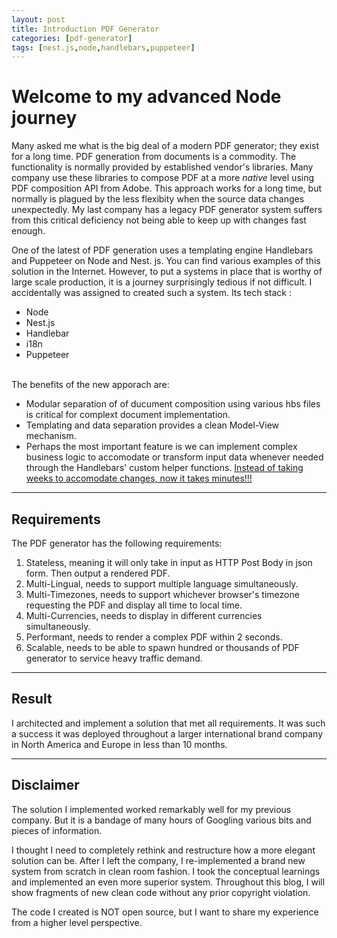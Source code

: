 ```yaml
---
layout: post
title: Introduction PDF Generator
categories: [pdf-generator]
tags: [nest.js,node,handlebars,puppeteer]
---
```


# Welcome to my advanced Node journey
Many asked me what is the big deal of a modern PDF generator; they exist for a long time. PDF generation from documents is a commodity. The functionality is normally provided by established vendor's libraries. Many company use these libraries to compose PDF at a more <em>native</em> level using PDF composition API from Adobe. This approach works for a long time, but normally is plagued by the less flexibity when the source data changes unexpectedly. My last company has a legacy PDF generator system suffers from this critical deficiency not being able to keep up with changes fast enough.<br>

One of the latest of PDF generation uses a templating engine Handlebars and Puppeteer on Node and Nest. js. You can find various examples of this solution in the Internet. However, to put a systems in place that is worthy of large scale production, it is a journey surprisingly tedious if not difficult. I accidentally was assigned to created such a system.  Its tech stack :
- Node
- Nest.js
- Handlebar
- i18n
- Puppeteer

<br>
The benefits of the new apporach are:

- Modular separation of of ducument composition using various hbs files is critical for complext document implementation.
- Templating and data separation provides a clean Model-View mechanism.
- Perhaps the most important feature is we can implement complex business logic to accomodate or transform input data whenever needed through the Handlebars' custom helper functions. <u>Instead of taking weeks to accomodate changes, now it takes minutes!!!</u>


---
## **Requirements**

The PDF generator has the following requirements:
1. Stateless, meaning it will only take in input as HTTP Post Body in json form. Then output a rendered PDF.
2. Multi-Lingual, needs to support multiple language simultaneously.
3. Multi-Timezones, needs to support whichever browser's timezone requesting the PDF and display all time to local time.
4. Multi-Currencies, needs to display in different currencies simultaneously.
5. Performant, needs to render a complex PDF within 2 seconds.
6. Scalable, needs to be able to spawn hundred or thousands of PDF generator to service heavy traffic demand.

---
## **Result**
I architected and implement a solution that met all requirements. It was such a success it was deployed throughout  a larger international brand company in North America and Europe in less than 10 months.

---
## **Disclaimer**

The solution I implemented worked remarkably well for my previous company. But it is a bandage of many hours of Googling various bits and pieces of information. 

I thought I need to completely rethink and restructure how a more elegant solution can be. After I left the company, I re-implemented a brand new system from scratch in clean room fashion. I took the conceptual learnings and implemented an even more superior system. Throughout this blog, I will show fragments of new clean code without any prior copyright violation.

The code I created is NOT open source, but I want to share my experience from a higher level perspective.
